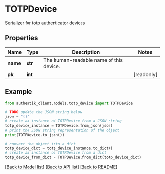 # TOTPDevice

Serializer for totp authenticator devices

## Properties

Name | Type | Description | Notes
------------ | ------------- | ------------- | -------------
**name** | **str** | The human-readable name of this device. | 
**pk** | **int** |  | [readonly] 

## Example

```python
from authentik_client.models.totp_device import TOTPDevice

# TODO update the JSON string below
json = "{}"
# create an instance of TOTPDevice from a JSON string
totp_device_instance = TOTPDevice.from_json(json)
# print the JSON string representation of the object
print(TOTPDevice.to_json())

# convert the object into a dict
totp_device_dict = totp_device_instance.to_dict()
# create an instance of TOTPDevice from a dict
totp_device_from_dict = TOTPDevice.from_dict(totp_device_dict)
```
[[Back to Model list]](../README.md#documentation-for-models) [[Back to API list]](../README.md#documentation-for-api-endpoints) [[Back to README]](../README.md)


